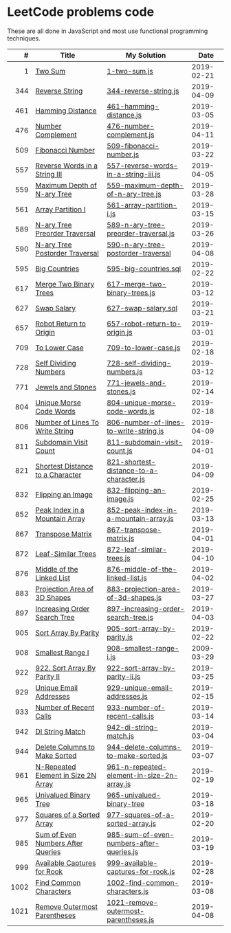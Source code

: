 # LeetCode problems code

These are all done in JavaScript and most use functional programming techniques.

|    # | Title                                                                                                     | My Solution                                                                                                                              | Date       |
| ---: | --------------------------------------------------------------------------------------------------------- | ---------------------------------------------------------------------------------------------------------------------------------------- | ---------- |
|    1 | [Two Sum](https://leetcode.com/problems/two-sum/)                                                         | [1-two-sum.js](https://github.com/Sporkyy/leetcode/blob/master/1-two-sum.js)                                                             | 2019-02-21 |
|  344 | [Reverse String](https://leetcode.com/problems/reverse-string/)                                           | [344-reverse-string.js](https://github.com/Sporkyy/leetcode/blob/master/344-reverse-string.js)                                           | 2019-04-09 |
|  461 | [Hamming Distance](https://leetcode.com/problems/hamming-distance/)                                       | [461-hamming-distance.js](https://github.com/Sporkyy/leetcode/blob/master/461-hamming-distance.js)                                       | 2019-03-05 |
|  476 | [Number Complement](https://leetcode.com/problems/number-complement/)                                     | [476-number-complement.js](https://github.com/Sporkyy/leetcode/blob/master/476-number-complement.js)                                     | 2019-04-11 |
|  509 | [Fibonacci Number](https://leetcode.com/problems/fibonacci-number/)                                       | [509-fibonacci-number.js](https://github.com/Sporkyy/leetcode/blob/master/509-fibonacci-number.js)                                       | 2019-03-22 |
|  557 | [Reverse Words in a String III](https://leetcode.com/problems/reverse-words-in-a-string-iii/)             | [557-reverse-words-in-a-string-iii.js](https://github.com/Sporkyy/leetcode/blob/master/557-reverse-words-in-a-string-iii.js)             | 2019-04-05 |
|  559 | [Maximum Depth of N-ary Tree](https://leetcode.com/problems/maximum-depth-of-n-ary-tree/)                 | [559-maximum-depth-of-n-ary-tree.js](https://github.com/Sporkyy/leetcode/blob/master/559-maximum-depth-of-n-ary-tree.js)                 | 2019-03-28 |
|  561 | [Array Partition I](https://leetcode.com/problems/array-partition-i/)                                     | [561-array-partition-i.js](https://github.com/Sporkyy/leetcode/blob/master/561-array-partition-i.js)                                     | 2019-03-15 |
|  589 | [N-ary Tree Preorder Traversal](https://leetcode.com/problems/n-ary-tree-preorder-traversal/)             | [589-n-ary-tree-preorder-traversal.js](https://github.com/Sporkyy/leetcode/blob/master/589-n-ary-tree-preorder-traversal.js)             | 2019-03-26 |
|  590 | [N-ary Tree Postorder Traversal](https://leetcode.com/problems/n-ary-tree-postorder-traversal/)           | [590-n-ary-tree-postorder-traversal](https://github.com/Sporkyy/leetcode/blob/master/590-n-ary-tree-postorder-traversal)                 | 2019-04-08 |
|  595 | [Big Countries](https://leetcode.com/problems/big-countries/)                                             | [595-big-countries.sql](https://github.com/Sporkyy/leetcode/blob/master/595-big-countries.sql)                                           | 2019-02-22 |
|  617 | [Merge Two Binary Trees](https://leetcode.com/problems/merge-two-binary-trees/)                           | [617-merge-two-binary-trees.js](https://github.com/Sporkyy/leetcode/blob/master/617-merge-two-binary-trees.js)                           | 2019-03-12 |
|  627 | [Swap Salary](https://leetcode.com/problems/swap-salary/)                                                 | [627-swap-salary.sql](https://github.com/Sporkyy/leetcode/blob/master/627-swap-salary.sql)                                               | 2019-03-21 |
|  657 | [Robot Return to Origin](https://leetcode.com/problems/robot-return-to-origin/)                           | [657-robot-return-to-origin.js](https://github.com/Sporkyy/leetcode/blob/master/657-robot-return-to-origin.js)                           | 2019-03-01 |
|  709 | [To Lower Case](https://leetcode.com/problems/to-lower-case/)                                             | [709-to-lower-case.js](https://github.com/Sporkyy/leetcode/blob/master/709-to-lower-case.js)                                             | 2019-02-18 |
|  728 | [Self Dividing Numbers](https://leetcode.com/problems/self-dividing-numbers/)                             | [728-self-dividing-numbers.js](https://github.com/Sporkyy/leetcode/blob/master/728-self-dividing-numbers.js)                             | 2019-03-12 |
|  771 | [Jewels and Stones](https://leetcode.com/problems/jewels-and-stones/)                                     | [771-jewels-and-stones.js](https://github.com/Sporkyy/leetcode/blob/master/771-jewels-and-stones.js)                                     | 2019-02-14 |
|  804 | [Unique Morse Code Words](https://leetcode.com/problems/unique-morse-code-words/)                         | [804-unique-morse-code-words.js](https://github.com/Sporkyy/leetcode/blob/master/804-unique-morse-code-words.js)                         | 2019-02-18 |
|  806 | [Number of Lines To Write String](https://leetcode.com/problems/number-of-lines-to-write-string/)         | [806-number-of-lines-to-write-string.js](https://github.com/Sporkyy/leetcode/blob/master/806-number-of-lines-to-write-string.js)         | 2019-04-09 |
|  811 | [Subdomain Visit Count](https://leetcode.com/problems/subdomain-visit-count/)                             | [811-subdomain-visit-count.js](https://github.com/Sporkyy/leetcode/blob/master/811-subdomain-visit-count.js)                             | 2019-04-01 |
|  821 | [Shortest Distance to a Character](https://leetcode.com/problems/shortest-distance-to-a-character/)       | [821-shortest-distance-to-a-character.js](https://github.com/Sporkyy/leetcode/blob/master/821-shortest-distance-to-a-character.js)       | 2019-04-09 |
|  832 | [Flipping an Image](https://leetcode.com/problems/flipping-an-image/)                                     | [832-flipping-an-image.js](https://github.com/Sporkyy/leetcode/blob/master/832-flipping-an-image.js)                                     | 2019-02-25 |
|  852 | [Peak Index in a Mountain Array](https://leetcode.com/problems/peak-index-in-a-mountain-array/)           | [852-peak-index-in-a-mountain-array.js](https://github.com/Sporkyy/leetcode/blob/master/852-peak-index-in-a-mountain-array.js)           | 2019-03-13 |
|  867 | [Transpose Matrix](https://leetcode.com/problems/transpose-matrix/)                                       | [867-transpose-matrix.js](https://github.com/Sporkyy/leetcode/blob/master/867-transpose-matrix.js)                                       | 2019-04-01 |
|  872 | [Leaf-Similar Trees](https://leetcode.com/problems/leaf-similar-trees/)                                   | [872-leaf-similar-trees.js](https://github.com/Sporkyy/leetcode/blob/master/872-leaf-similar-trees.js)                                   | 2019-04-10 |
|  876 | [Middle of the Linked List](https://leetcode.com/problems/middle-of-the-linked-list/)                     | [876-middle-of-the-linked-list.js](https://github.com/Sporkyy/leetcode/blob/master/876-middle-of-the-linked-list.js)                     | 2019-04-02 |
|  883 | [Projection Area of 3D Shapes](https://leetcode.com/problems/projection-area-of-3d-shapes/)               | [883-projection-area-of-3d-shapes.js](https://github.com/Sporkyy/leetcode/blob/master/883-projection-area-of-3d-shapes.js)               | 2019-03-27 |
|  897 | [Increasing Order Search Tree](https://leetcode.com/problems/increasing-order-search-tree/)               | [897-increasing-order-search-tree.js](https://github.com/Sporkyy/leetcode/blob/master/897-increasing-order-search-tree.js)               | 2019-04-03 |
|  905 | [Sort Array By Parity](https://leetcode.com/problems/sort-array-by-parity/)                               | [905-sort-array-by-parity.js](https://github.com/Sporkyy/leetcode/blob/master/905-sort-array-by-parity.js)                               | 2019-02-22 |
|  908 | [Smallest Range I](https://leetcode.com/problems/smallest-range-i/)                                       | [908-smallest-range-i.js](https://github.com/Sporkyy/leetcode/blob/master/908-smallest-range-i.js)                                       | 2009-03-29 |
|  922 | [922. Sort Array By Parity II](https://leetcode.com/problems/sort-array-by-parity-ii/)                    | [922-sort-array-by-parity-ii.js](https://github.com/Sporkyy/leetcode/blob/master/922-sort-array-by-parity-ii.js)                         | 2019-03-25 |
|  929 | [Unique Email Addresses](https://leetcode.com/problems/unique-email-addresses/)                           | [929-unique-email-addresses.js](https://github.com/Sporkyy/leetcode/blob/master/929-unique-email-addresses.js)                           | 2019-02-15 |
|  933 | [Number of Recent Calls](https://leetcode.com/problems/number-of-recent-calls/)                           | [933-number-of-recent-calls.js](https://github.com/Sporkyy/leetcode/blob/master/933-number-of-recent-calls.js)                           | 2019-03-14 |
|  942 | [DI String Match](https://leetcode.com/problems/di-string-match/)                                         | [942-di-string-match.js](https://github.com/Sporkyy/leetcode/blob/master/942-di-string-match.js)                                         | 2019-03-04 |
|  944 | [Delete Columns to Make Sorted](https://leetcode.com/problems/delete-columns-to-make-sorted/)             | [944-delete-columns-to-make-sorted.js](https://github.com/Sporkyy/leetcode/blob/master/944-delete-columns-to-make-sorted.js)             | 2019-03-07 |
|  961 | [N-Repeated Element in Size 2N Array](https://leetcode.com/problems/n-repeated-element-in-size-2n-array/) | [961-n-repeated-element-in-size-2n-array.js](https://github.com/Sporkyy/leetcode/blob/master/961-n-repeated-element-in-size-2n-array.js) | 2019-02-19 |
|  965 | [Univalued Binary Tree](https://leetcode.com/problems/univalued-binary-tree/)                             | [965-univalued-binary-tree](https://github.com/Sporkyy/leetcode/blob/master/965-univalued-binary-tree.js)                                | 2019-03-18 |
|  977 | [Squares of a Sorted Array](https://leetcode.com/problems/squares-of-a-sorted-array/)                     | [977-squares-of-a-sorted-array.js](https://github.com/Sporkyy/leetcode/blob/master/977-squares-of-a-sorted-array.js)                     | 2019-02-20 |
|  985 | [Sum of Even Numbers After Queries](https://leetcode.com/problems/sum-of-even-numbers-after-queries/)     | [985-sum-of-even-numbers-after-queries.js](https://github.com/Sporkyy/leetcode/blob/master/985-sum-of-even-numbers-after-queries.js)     | 2019-03-19 |
|  999 | [Available Captures for Rook](https://leetcode.com/problems/available-captures-for-rook/)                 | [999-available-captures-for-rook.js](https://github.com/Sporkyy/leetcode/blob/master/999-available-captures-for-rook.js)                 | 2019-02-28 |
| 1002 | [Find Common Characters](https://leetcode.com/problems/find-common-characters/)                           | [1002-find-common-characters.js](https://github.com/Sporkyy/leetcode/blob/master/1002-find-common-characters.js)                         | 2019-03-08 |
| 1021 | [Remove Outermost Parentheses](https://leetcode.com/problems/remove-outermost-parentheses/)               | [1021-remove-outermost-parentheses.js](https://github.com/Sporkyy/leetcode/blob/master/1021-remove-outermost-parentheses.js)             | 2019-04-08 |
